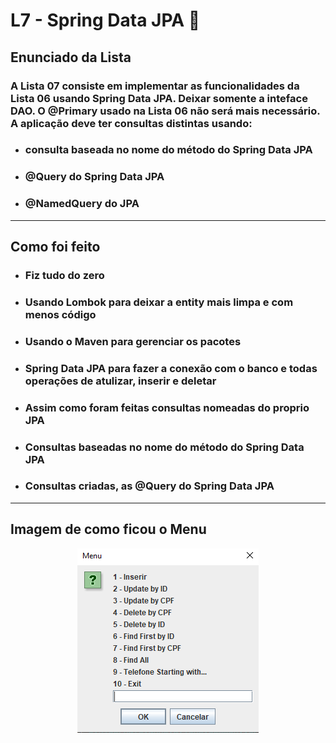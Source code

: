 # L7 - Spring Data JPA 💚 

## Enunciado da Lista

### A Lista 07 consiste em implementar as funcionalidades da Lista 06 usando Spring Data JPA. Deixar somente a inteface DAO. O @Primary usado na Lista 06 não será mais necessário. A aplicação deve ter consultas distintas usando:

- ### consulta baseada no nome do método do Spring Data JPA
- ### @Query do Spring Data JPA
- ### @NamedQuery do JPA

<hr>

## Como foi feito

- ### Fiz tudo do zero
- ### Usando Lombok para deixar a entity mais limpa e com menos código
- ### Usando o Maven para gerenciar os pacotes
- ### Spring Data JPA para fazer a conexão com o banco e todas operações de atulizar, inserir e deletar
- ### Assim como foram feitas consultas nomeadas do proprio JPA
- ### Consultas baseadas no nome do método do Spring Data JPA
- ### Consultas criadas, as @Query do Spring Data JPA

<hr>

## Imagem de como ficou o Menu
<div align="center">

![Imagem](https://github.com/brunossales/Desenvolvimento-de-Software-Para-Persistencia/blob/main/L7/src/main/resources/data/imagem.png)

</div>
